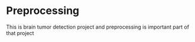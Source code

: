 # Preprocessing
This is brain tumor detection project and preprocessing is  important part of that project

